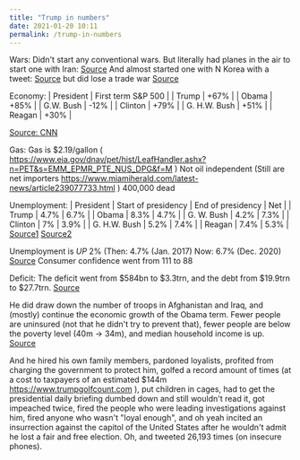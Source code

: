 ```yaml
---
title: "Trump in numbers"
date: 2021-01-20 10:11
permalink: /trump-in-numbers
---
```


Wars:
Didn't start any conventional wars.
But literally had planes in the air to start one with Iran: [Source](https://www.vice.com/en/article/mb84nb/trump-almost-started-a-war-with-iran-on-thursday-night)
And almost started one with N Korea with a tweet: [Source](https://www.esquire.com/uk/latest-news/a23059102/donald-trump-nearly-started-a-war-with-north-korea-with-one-tweet/)
but did lose a trade war [Source](https://www.bloomberg.com/news/articles/2021-01-11/how-china-won-trump-s-good-and-easy-to-win-trade-war)


Economy:
| President | First term S&P 500 |
| Trump | +67% |
| Obama | +85% |
| G.W. Bush | -12% |
| Clinton | +79% |
| G. H.W. Bush | +51% |
| Reagan | +30% |

[Source: CNN](https://www.cnn.com/interactive/2019/business/stock-market-by-president/index.html)


Gas:
Gas is $2.19/gallon ( https://www.eia.gov/dnav/pet/hist/LeafHandler.ashx?n=PET&s=EMM_EPMR_PTE_NUS_DPG&f=M )
Not oil independent (Still are net importers https://www.miamiherald.com/latest-news/article239077733.html )
400,000 dead

Unemployment:
| President | Start of presidency | End of presidency | Net |
| Trump | 4.7% | 6.7% |
| Obama | 8.3% | 4.7% |
| G. W. Bush | 4.2% | 7.3% |
| Clinton  | 7% | 3.9% |
| G. H.W. Bush | 5.2% | 7.4% |
| Reagan | 7.4%  | 5.3% |
[Source1](https://historyinpieces.com/research/us-unemployment-rates-president#fn-2552-fn1)
[Source2](https://www.bls.gov/charts/employment-situation/civilian-unemployment-rate.htm)

Unemployment is *UP* 2% (Then: 4.7% (Jan. 2017) Now: 6.7% (Dec. 2020) [Source](https://www.nbcnews.com/politics/meet-the-press/numbers-statistical-look-trump-s-four-years-office-n1254599)
Consumer confidence went from 111 to 88

Deficit:
The deficit went from $584bn to $3.3trn, and the debt from $19.9trn to $27.7trn. [Source](https://www.nbcnews.com/politics/meet-the-press/numbers-statistical-look-trump-s-four-years-office-n1254599)

He did draw down the number of troops in Afghanistan and Iraq, and (mostly) continue the economic growth of the Obama term. Fewer people are uninsured (not that he didn't try to prevent that), fewer people are below the poverty level (40m -> 34m), and median household income is up. [Source](https://www.nbcnews.com/politics/meet-the-press/numbers-statistical-look-trump-s-four-years-office-n1254599)


And he hired his own family members, pardoned loyalists, profited from charging the government to protect him, golfed a record amount of times (at a cost to taxpayers of an estimated $144m https://www.trumpgolfcount.com ), put children in cages, had to get the presidential daily briefing dumbed down and still wouldn't read it, got impeached twice, fired the people who were leading investigations against him, fired anyone who wasn't "loyal enough", and oh yeah incited an insurrection against the capitol of the United States after he wouldn't admit he lost a fair and free election. Oh, and tweeted 26,193 times (on insecure phones).
